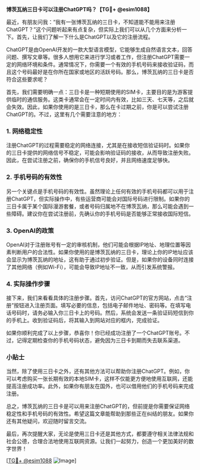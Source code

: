 **博茨瓦纳三日卡可以注册ChatGPT吗？【TG💪+ @esim1088】**

最近，有朋友问我：“我有一张博茨瓦纳的三日卡，不知道能不能用来注册ChatGPT？”这个问题听起来有点复杂，但实际上我们可以从几个方面来分析一下。首先，让我们了解一下什么是ChatGPT以及它的注册流程。

ChatGPT是由OpenAI开发的一款大型语言模型，它能够生成自然语言文本，回答问题、撰写文章等。很多人想用它来进行学习或者工作，但注册ChatGPT需要一定的网络环境和条件。通常情况下，你需要一个有效的手机号码来接收验证码，而且这个号码最好是在你所在国家或地区的活跃号码。那么，博茨瓦纳的三日卡是否符合这些要求呢？

首先，我们需要明确一点：三日卡是一种短期使用的SIM卡，主要目的是为游客提供临时的通信服务。这类卡通常会在一定时间内有效，比如三天、七天等，之后就会失效。因此，如果你使用的是三日卡，那么在卡过期之前，你是可以尝试注册ChatGPT的。不过，这里有几个需要注意的地方：

### 1. 网络稳定性

注册ChatGPT的过程需要稳定的网络连接，尤其是在接收短信验证码时。如果你的三日卡提供的网络信号不稳定，可能会影响验证码的接收，从而导致注册失败。因此，在尝试注册之前，确保你的手机信号良好，并且网络速度足够快。

### 2. 手机号码的有效性

另一个关键点是手机号码的有效性。虽然理论上任何有效的手机号码都可以用于注册ChatGPT，但实际操作中，有些运营商可能会对国际号码进行限制。如果你的三日卡属于某个国际漫游套餐，或者号码归属地不在博茨瓦纳，那么可能会遇到一些障碍。建议你在尝试注册前，先确认你的手机号码是否能够正常接收国际短信。

### 3. OpenAI的政策

OpenAI对于注册账号有一定的审核机制，他们可能会根据IP地址、地理位置等因素判断用户的合法性。如果你使用的是博茨瓦纳的三日卡，理论上你的IP地址应该会显示为博茨瓦纳的地址，这有助于通过初步验证。但是，如果你的设备同时连接了其他网络（例如Wi-Fi），可能会导致IP地址不一致，从而引发系统警报。

### 4. 实际操作步骤

接下来，我们来看看具体的注册步骤。首先，访问ChatGPT的官方网站，点击“注册”按钮进入注册页面。填写必要的信息，包括电子邮件地址、密码等。在填写电话号码时，请务必输入你三日卡上的号码。然后，系统会发送一条验证码短信到你的手机上。收到验证码后，将其输入到网站对应的框内，完成验证。

如果你顺利完成了以上步骤，恭喜你！你已经成功注册了一个ChatGPT账号。不过，记得定期检查你的手机号码状态，避免因为三日卡到期而失去联系渠道。

### 小贴士

当然，除了使用三日卡之外，还有其他方法可以帮助你注册ChatGPT。例如，你可以考虑购买一张长期有效的本地SIM卡，这样不仅能更方便地使用互联网，还能提高注册成功率。此外，如果你有朋友在国外，也可以借用他们的手机号码来完成注册。

总之，博茨瓦纳的三日卡是可以用来注册ChatGPT的，但前提是你需要保证网络稳定性和手机号码的有效性。希望这篇文章能帮助到那些正在纠结的朋友。如果你还有其他疑问，欢迎随时留言交流。

最后，再次提醒大家，无论是使用三日卡还是其他方式，都要遵守相关法律法规和社会公德，合理合法地使用互联网资源。让我们一起努力，创造一个更加美好的数字世界！

[[TG💪+ @esim1088](https://t.me/s/esim1088) ![Image](https://i.postimg.cc/4NQfJmqS/Snipaste-2025-05-13-00-14-12.png)]